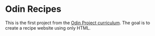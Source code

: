 # Odin Recipes

This is the first project from the [Odin Project curriculum](https://www.theodinproject.com/lessons/foundations-recipes). The goal is to create a recipe website using only HTML.